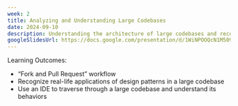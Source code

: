 ```yaml
---
week: 2
title: Analyzing and Understanding Large Codebases
date: 2024-09-10
description: Understanding the architecture of large codebases and recognizing real-life applications of design patterns in a large codebase.
googleSlidesUrl: https://docs.google.com/presentation/d/1WiNPOOQcN1M509dVMYgqjTU6EWbKj-OIOqUOkuERLb4/
---
```


Learning Outcomes:

- “Fork and Pull Request” workflow
- Recognize real-life applications of design patterns in a large codebase
- Use an IDE to traverse through a large codebase and understand its behaviors
